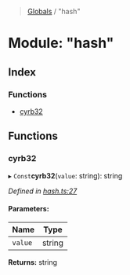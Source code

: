 > [Globals](../README.md) / "hash"

# Module: "hash"

## Index

### Functions

* [cyrb32](_hash_.md#cyrb32)

## Functions

### cyrb32

▸ `Const`**cyrb32**(`value`: string): string

*Defined in [hash.ts:27](https://github.com/kenoxa/beamwind/blob/main/packages/beamwind/src/hash.ts#L27)*

#### Parameters:

Name | Type |
------ | ------ |
`value` | string |

**Returns:** string
